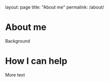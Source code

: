 layout: page
title: "About me"
permalink: /about/

# About me
Background

# How I can help
More text
